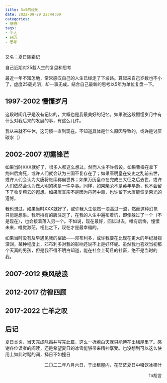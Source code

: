 ```yaml
---
title: 5×5的经历
date: 2022-09-29 22:44:00
categories: 
- 随想
tags:
- 个人
- 经历
- 思考
---
```


又名：夏日除霜记

自己近期对25载人生的复盘和思考

<!-- more -->

最近一年不知怎地，常常感叹自己的人生已经走了下坡路。算起来自己岁数也不小了，虚度25载光阴，却一事无成。结合自己最新的思考以5年为单位复盘一下。

## 1997-2002 懵懂岁月

这段时间几乎是没有记忆的，大概也是我最美好的记忆。如果说这段懵懂岁月中有什么对我后来的发展的事，有这么几件。

我从来就不午休，这习惯一直到现在。不知道具体是什么原因导致的，或许是讨厌碳水（）

## 2002-2007 初露锋芒

如果当时XXX就好了，很多人都这么想过。然而人生不许假设。如果曹操在拿下荆州后病死，或许人们就会认为三国不复存在了；如果唐明皇在安史之乱前去世，或许人们会认为大唐将继续称霸世界；如果万历皇帝在完成三大征之后去世，或许人们依然会认为做大明的狗是一件幸事。同样，如果柴荣不是英年早逝，也不会留下了收复燕云的遐想。如果唐宣宗不是因为丹药中毒，也许留下大唐能恢复荣光的遗憾。

我也想过，如果当时XXX就好了，或许我人生依然一浪高过一浪，然而这种幻觉只能是想象。我所持有的牌注定了，在我的人生中遍布着坑，即使躲过了一个（不是现在），也会接着落入另一个。不如说，现在最好，回忆过去，唯有后悔，憧憬未来，唯觉渺茫，相比之下，现在才是最幸福的。

如果当时没有及早遇见我的宿敌——邓布利多，或许我要在比现在更大的年纪凝视深渊。某种程度上，邓布利多对我的影响还说不上是好坏呢。虽然我也喜欢当初那个天真的男孩，但是我不得不明白知道，能在社会上苟且的社畜，绝不是当时的我。

## 2007-2012 乘风破浪

## 2012-2017 彷徨四顾

## 2017-2022 亡羊之叹

## 后记

夏日炎炎，当天完成除霜并写完此篇，这么一折腾白天就只能待在出租屋里了。感谢各位读者的阅读，还是希望夏日的冰雪能够带来精神享受。也没想到可以这么快用上如此时髦的词，择日不如撞日

<p align="right">二〇二二年八月六日，于出租屋内，在茫茫夏日中啜饮冰椰汁</p>
<p align="right">1π胡言</p>